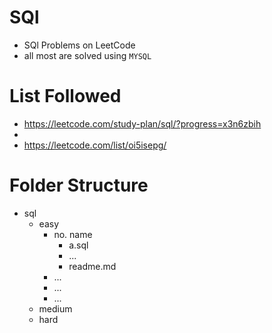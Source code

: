 # SQl

- SQl Problems on LeetCode
- all most are solved using `MYSQL`

# List Followed

- https://leetcode.com/study-plan/sql/?progress=x3n6zbih
-
- https://leetcode.com/list/oi5isepg/

# Folder Structure

- sql
  - easy
    - no. name
      - a.sql
      - ...
      - readme.md
    - ...
    - ...
    - ...
  - medium
  - hard


